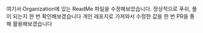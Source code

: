여기서 Organization에 있는 ReadMe 파일을 수정해보았습니다.
정상적으로 푸쉬, 풀이 되는지 한 번 확인해보겠습니다
개인 레포지로 가져와서 수정한 값을 한 번 PR을 통해 활용해보겠습니다

